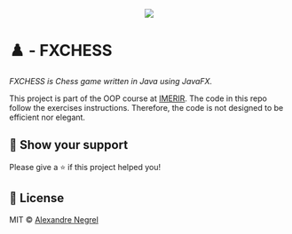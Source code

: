 <p align="center">
	<a href="https://github.com/negrel/fxchess/raw/master/LICENSE">
		<img src="https://img.shields.io/github/license/negrel/fxchess">
	</a>
</p>

# :chess_pawn: - FXCHESS
*FXCHESS is Chess game written in Java using JavaFX.*

This project is part of the OOP course at [IMERIR](https://www.imerir.com/). The code in this repo follow the exercises
instructions. Therefore, the code is not designed to be efficient nor elegant.

## :stars: Show your support
Please give a :star: if this project helped you!

## :scroll: License
MIT © [Alexandre Negrel](https://www.negrel.dev/)
